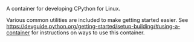 A container for developing CPython for Linux.

Various common utilities are included to make getting started easier.
See https://devguide.python.org/getting-started/setup-building/#using-a-container
for instructions on ways to use this container.
